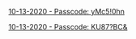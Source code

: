 [10-13-2020 - Passcode: yMc5!0hn](https://zoom.us/rec/share/xmOtLT9LcA8ggefYB1Ha9gI-j8vD2ObIDJ37ra9X15ULIJZI6HAo5QD7jFnlamcp.Nt_AQq6VHIuvpmHF)

[10-13-2020 - Passcode: KU87?BC&](https://zoom.us/rec/share/6UF1tPtnP8mH9jNmeeWkca9wQk85VtTlrKGmFdQJ03vtSPrSV2cbTqenhTePxi1z.WHqEKywEo1-iRCKB)